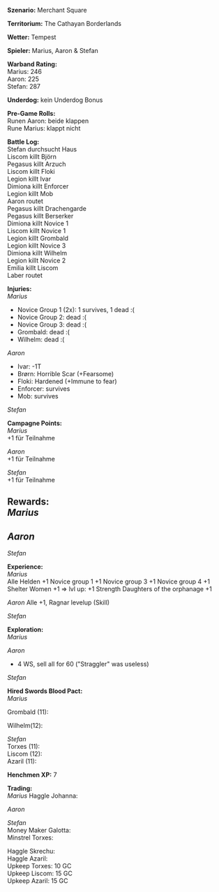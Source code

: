 **Szenario:** Merchant Square  

**Territorium:** The Cathayan Borderlands  

**Wetter:**  Tempest  

**Spieler:** Marius, Aaron & Stefan

**Warband Rating:**  
Marius: 246  
Aaron: 225  
Stefan: 287       

**Underdog:** kein Underdog Bonus   

**Pre-Game Rolls:**  
Runen Aaron: beide klappen  
Rune Marius: klappt nicht  

**Battle Log:**  
Stefan durchsucht Haus  
Liscom killt Björn  
Pegasus killt Arzuch  
Liscom killt Floki  
Legion killt Ivar  
Dimiona killt Enforcer  
Legion killt Mob  
Aaron routet  
Pegasus killt Drachengarde  
Pegasus killt Berserker  
Dimiona killt Novice 1  
Liscom killt Novice 1  
Legion killt Grombald  
Legion killt Novice 3  
Dimiona killt Wilhelm  
Legion killt Novice 2  
Emilia killt Liscom  
Laber routet  

**Injuries:**  
*Marius*
* Novice Group 1 (2x): 1 survives, 1 dead :(
* Novice Group 2: dead :(
* Novice Group 3: dead :(
* Grombald: dead :(
* Wilhelm: dead :(

*Aaron*
* Ivar: -1T
* Brørn: Horrible Scar (+Fearsome)
* Floki: Hardened (+Immune to fear)
* Enforcer: survives
* Mob: survives

*Stefan*  

**Campagne Points:**  
*Marius*  
+1 für Teilnahme  

*Aaron*  
+1 für Teilnahme  

*Stefan*  
+1 für Teilnahme  

**Rewards:**  
*Marius*   
-

*Aaron*
-

*Stefan*   

**Experience:**  
*Marius*   
Alle Helden +1
Novice group 1 +1
Novice group 3 +1
Novice group 4 +1
Shelter Women +1 => lvl up: +1 Strength 
Daughters of the orphanage +1

*Aaron* 
Alle +1, Ragnar levelup (Skill)

*Stefan*   

**Exploration:**  
*Marius* 

*Aaron*  
* 4 WS, sell all for 60 ("Straggler" was useless)

*Stefan*  

**Hired Swords Blood Pact:**  
*Marius*   

Grombald (11): 

Wilhelm(12):  

*Stefan*  
Torxes (11):  
Liscom (12):  
Azaril (11):  

**Henchmen XP:** 
7

**Trading:**  
*Marius* 
Haggle Johanna: 


*Aaron*  

*Stefan*   
Money Maker Galotta:  
Minstrel Torxes:   

Haggle Skrechu:   
Haggle Azaril:   
Upkeep Torxes: 10 GC  
Upkeep Liscom: 15 GC  
Upkeep Azaril: 15 GC  
